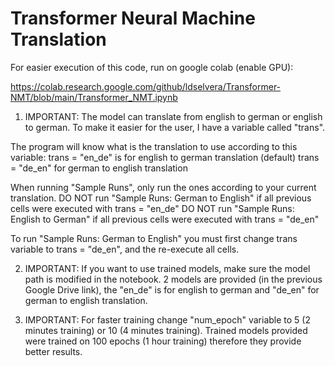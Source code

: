 # Transformer Neural Machine Translation

For easier execution of this code, run on google colab (enable GPU):

https://colab.research.google.com/github/ldselvera/Transformer-NMT/blob/main/Transformer_NMT.ipynb


1. IMPORTANT: The model can translate from english to german or english to german. 
To make it easier for the user, I have a variable called "trans". 

The program will know what is the translation to use according to this variable:
trans = "en_de" is for english to german translation (default)
trans = "de_en" for german to english translation

When running "Sample Runs", only run the ones according to your current translation. 
DO NOT run "Sample Runs: German to English" if all previous cells were executed with trans = "en_de" 
DO NOT run "Sample Runs: English to German" if all previous cells were executed with trans = "de_en"

To run "Sample Runs: German to English" you must first change trans variable to trans = "de_en", and the re-execute all cells.

2. IMPORTANT: If you want to use trained models, make sure the model path is modified in the notebook.
2 models are provided (in the previous Google Drive link), the "en_de" is for english to german and "de_en" for german to english translation.

3. IMPORTANT: For faster training change "num_epoch" variable to 5 (2 minutes training) or 10 (4 minutes training).
Trained models provided were trained on 100 epochs (1 hour training) therefore they provide better results.

